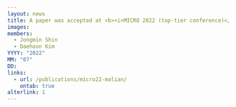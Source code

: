 ```yaml
---
layout: news
title: A paper was accepted at <b><i>MICRO 2022 (top-tier conference)</i></b>.
images:
members:
  - Jongmin Shin
  - Daehoon Kim
YYYY: "2022"
MM: "07"
DD: 
links:
  - url: /publications/micro22-malian/
    ontab: true
alterlink: 1
---
```

